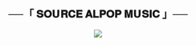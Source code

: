 <h2 align="center">
    ──「 𝐒𝐎𝗨𝐑𝐂𝐄 𝐀𝐋𝐏𝐎𝐏 𝐌𝗨𝐒𝐈𝐂 」──
</h2>

<p align="center">
  <img src="https://telegra.ph/file/c4a94f88442f82a2af027.jpg">
</p>

